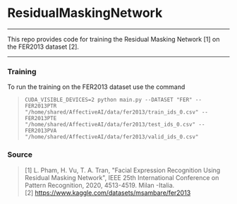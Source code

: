 # **ResidualMaskingNetwork**

---

This repo provides code for training the Residual Masking Network [1] on the FER2013 dataset [2].

---

### Training
To run the training on the FER2013 dataset use the command

> ````CUDA_VISIBLE_DEVICES=2 python main.py --DATASET "FER" --FER2013PTR "/home/shared/AffectiveAI/data/fer2013/train_ids_0.csv" --FER2013PTE "/home/shared/AffectiveAI/data/fer2013/test_ids_0.csv" --FER2013PVA "/home/shared/AffectiveAI/data/fer2013/valid_ids_0.csv"````

### Source
> [1] L. Pham, H. Vu, T. A. Tran, "Facial Expression Recognition Using Residual Masking Network", IEEE 25th International Conference on Pattern Recognition, 2020, 4513-4519. Milan -Italia. <br>
> [2] https://www.kaggle.com/datasets/msambare/fer2013
